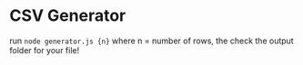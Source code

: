 # CSV Generator

run `node generator.js {n}` where n = number of rows, the check the output folder for your file!